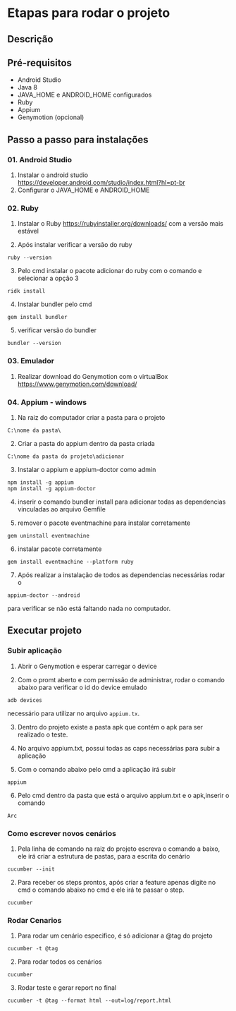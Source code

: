 # Etapas para rodar o projeto 

## Descrição 

## Pré-requisitos

- Android Studio
- Java 8
- JAVA_HOME e ANDROID_HOME configurados
- Ruby
- Appium
- Genymotion (opcional)

## Passo a passo para instalações

### 01. Android Studio 

1. Instalar o android studio https://developer.android.com/studio/index.html?hl=pt-br 
2. Configurar o JAVA_HOME e ANDROID_HOME

### 02. Ruby 

1. Instalar o Ruby https://rubyinstaller.org/downloads/ com a versão mais estável 

2. Após instalar verificar a versão do ruby 
```
ruby --version
```
3. Pelo cmd instalar o pacote adicionar do ruby com o comando e selecionar a opção 3 

```
ridk install
``` 

4. Instalar bundler pelo cmd 

```
gem install bundler
``` 

5. verificar versão do bundler 

```
bundler --version
```

### 03. Emulador
1. Realizar download do Genymotion com o virtualBox https://www.genymotion.com/download/

### 04. Appium - windows

1. Na raiz do computador criar a pasta para o projeto 
```
C:\nome da pasta\
```
2. Criar a pasta do appium dentro da pasta criada
```
C:\nome da pasta do projeto\adicionar
```
3. Instalar o appium e appium-doctor como admin 
```
npm install -g appium
npm install -g appium-doctor 
```
4. inserir o comando bundler install para adicionar todas as dependencias vinculadas ao arquivo Gemfile

5. remover o pacote eventmachine para instalar corretamente 
```
gem uninstall eventmachine
```
6. instalar pacote corretamente
```
gem install eventmachine --platform ruby
```
7. Após realizar a instalação de todos as dependencias necessárias rodar o 
``` 
appium-doctor --android
```
para verificar se não está faltando nada no computador.

## Executar projeto

### Subir aplicação 

1. Abrir o Genymotion e esperar carregar o device 

2. Com o promt aberto e com permissão de administrar, rodar o comando abaixo para verificar o id do device emulado 

 ```
 adb devices
 ``` 
necessário para utilizar no arquivo ```appium.tx```.

3. Dentro do projeto existe a pasta apk que contém o  apk para ser realizado o teste.

4. No arquivo appium.txt, possui todas as caps necessárias para subir a aplicação 

5. Com o comando abaixo pelo cmd a aplicação irá subir

```
appium
``` 
 
6. Pelo cmd dentro da pasta que está o arquivo appium.txt e o apk,inserir o comando 
```
Arc
```

### Como escrever novos cenários 

1. Pela linha de comando na raiz do projeto escreva o comando a baixo, ele irá criar a estrutura de pastas, para a escrita do cenário

```
cucumber --init
``` 

2. Para receber os steps prontos, após criar a feature apenas digite no cmd o comando abaixo no cmd e ele irá te passar o step. 

```
cucumber
```

### Rodar Cenarios


1. Para rodar um cenário especifico, é só adicionar a @tag do projeto 

```
cucumber -t @tag 
```

2. Para rodar todos os cenários 

```
cucumber
```

3. Rodar teste e gerar report no final 

```
cucumber -t @tag --format html --out=log/report.html
```
